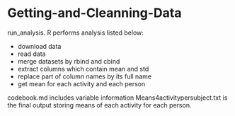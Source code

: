 # Getting-and-Cleanning-Data

run_analysis. R performs analysis listed below:
- download data
- read data
- merge datasets by rbind and cbind
- extract columns which contain mean and std
- replace part of column names by its full name
- get mean for each activity and each person

codebook.md includes variable information
Means4activitypersubject.txt is the final output storing means of each activity for each person.

